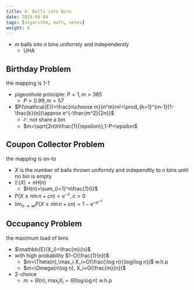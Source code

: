 ```yaml
---
title: 4. Balls into Bins
date: 2019-09-04
tags: [algorithm, math, notes]
weight: 4
---
```


* $m$ balls into $n$ bins uniformly and independently
  * UHA

## Birthday Problem

the mapping is 1-1

* pigeonhole principle: $P=1,m>365$
  * $P>0.99,m>57$
* $P(\mathcal{E})=\frac{n\choose m}{n^m}m!=\prod_{k=1}^{m-1}(1-\frac{k}{n})\approx e^{-\frac{m^2}{2n}}$
  * $\mathcal{E}$: not share a bin
  * $m=\sqrt{2n\ln\frac{1}{\epsilon}},1-P=\epsilon$

## Coupon Collector Problem

the mapping is on-to

* $X$ is the number of balls thrown uniformly and independtly to $n$ bins until no bin is empty
* $\mathbb{E}(X)=nH(n)$
  * $H(n)=\sum_{i=1}^n\frac{1}{i}$
* $P(X\geq n\ln n+cn)<e^{-c},c>0$
* $\lim_{n\rightarrow\infty}P(X\geq n\ln n+cn)=1-e^{-e^{-c}}$

## Occupancy Problem

the maximum load of bins

* $\mathbb{E}(X_i)=\frac{m}{n}$
* with high probability $1-O(\frac{1}{n})$
  * $m=\Theta(n),\max_i X_i=O(\frac{\log n}{\log\log n})$ w.h.p
  * $m=\Omega(n\log n), X_i=O(\frac{m}{n})$
* 2-choice
  * $m=\Theta(n), \max_i X_i=\Theta(\log\log n)$ w.h.p
